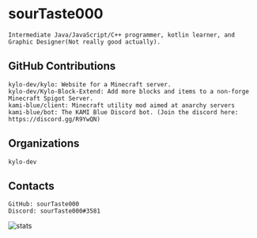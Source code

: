 # sourTaste000

    Intermediate Java/JavaScript/C++ programmer, kotlin learner, and Graphic Designer(Not really good actually).

## GitHub Contributions

    kylo-dev/kylo: Website for a Minecraft server.
    kylo-dev/Kylo-Block-Extend: Add more blocks and items to a non-forge Minecraft Spigot Server. 
    kami-blue/client: Minecraft utility mod aimed at anarchy servers
    kami-blue/bot: The KAMI Blue Discord bot. (Join the discord here: https://discord.gg/R9YwQN)

## Organizations

    kylo-dev

## Contacts

    GitHub: sourTaste000
    Discord: sourTaste000#3581

![stats](https://github-readme-stats.vercel.app/api?username=sourTaste000&count_private=true&show_icons=true&theme=onedark)

